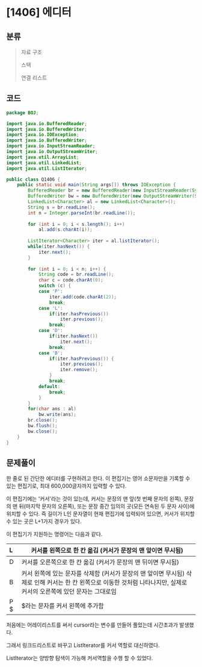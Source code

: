 # [1406] 에디터

## 분류
> 자료 구조
>
> 스택
>
> 연결 리스트

## 코드
```java
package BOJ;

import java.io.BufferedReader;
import java.io.BufferedWriter;
import java.io.IOException;
import java.io.BufferedWriter;
import java.io.InputStreamReader;
import java.io.OutputStreamWriter;
import java.util.ArrayList;
import java.util.LinkedList;
import java.util.ListIterator;

public class Q1406 {
	public static void main(String args[]) throws IOException {
		BufferedReader br = new BufferedReader(new InputStreamReader(System.in));
		BufferedWriter bw = new BufferedWriter(new OutputStreamWriter(System.out));
		LinkedList<Character> al = new LinkedList<Character>();
		String s = br.readLine();
		int n = Integer.parseInt(br.readLine());
		
		for (int i = 0; i < s.length(); i++)
			al.add(s.charAt(i));
		
		ListIterator<Character> iter = al.listIterator();		
		while(iter.hasNext()) {
			iter.next();
		}
		
		for (int i = 0; i < n; i++) {
			String code = br.readLine();
			char c = code.charAt(0);
			switch (c) {
			case 'P':
				iter.add(code.charAt(2));
				break;
			case 'L':
				if(iter.hasPrevious())
					iter.previous();
				break;
			case 'D':
				if(iter.hasNext())
					iter.next();
				break;
			case 'B':
				if(iter.hasPrevious()) {
					iter.previous();
					iter.remove();
				}
				break;
			default:
				break;
			}
		}
		for(char ans : al)
			bw.write(ans);
		br.close();
		bw.flush();
		bw.close();
	}
}

```

## 문제풀이

한 줄로 된 간단한 에디터를 구현하려고 한다. 이 편집기는 영어 소문자만을 기록할 수 있는 편집기로, 최대 600,000글자까지 입력할 수 있다.

이 편집기에는 '커서'라는 것이 있는데, 커서는 문장의 맨 앞(첫 번째 문자의 왼쪽), 문장의 맨 뒤(마지막 문자의 오른쪽), 또는 문장 중간 임의의 곳(모든 연속된 두 문자 사이)에 위치할 수 있다. 즉 길이가 L인 문자열이 현재 편집기에 입력되어 있으면, 커서가 위치할 수 있는 곳은 L+1가지 경우가 있다.

이 편집기가 지원하는 명령어는 다음과 같다.

| L    | 커서를 왼쪽으로 한 칸 옮김 (커서가 문장의 맨 앞이면 무시됨)  |
| :--- | ------------------------------------------------------------ |
| D    | 커서를 오른쪽으로 한 칸 옮김 (커서가 문장의 맨 뒤이면 무시됨) |
| B    | 커서 왼쪽에 있는 문자를 삭제함 (커서가 문장의 맨 앞이면 무시됨) 삭제로 인해 커서는 한 칸 왼쪽으로 이동한 것처럼 나타나지만, 실제로 커서의 오른쪽에 있던 문자는 그대로임 |
| P $  | $라는 문자를 커서 왼쪽에 추가함                              |

처음에는 어레이리스트를 써서 cursor라는 변수를 만들어 풀었는데 시간초과가 발생했다.

그래서 링크드리스트로 바꾸고 ListIterator를 커서 역할로 대신하였다. 

ListIterator는 양방향 탐색이 가능해 커서역할을 수행 할 수 있었다.